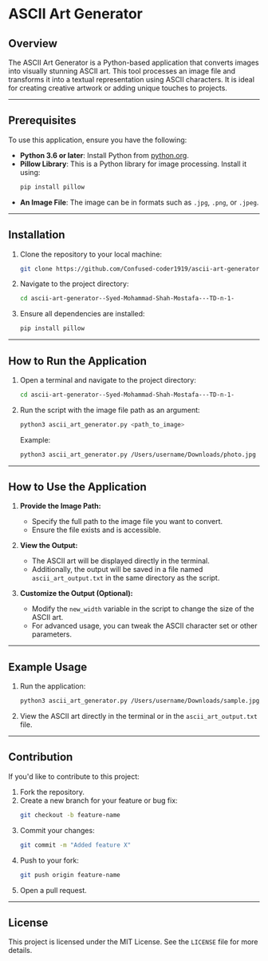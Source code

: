 # ASCII Art Generator

## Overview
The ASCII Art Generator is a Python-based application that converts images into visually stunning ASCII art. This tool processes an image file and transforms it into a textual representation using ASCII characters. It is ideal for creating creative artwork or adding unique touches to projects.

---

## Prerequisites
To use this application, ensure you have the following:

- **Python 3.6 or later**: Install Python from [python.org](https://www.python.org/downloads/).
- **Pillow Library**: This is a Python library for image processing. Install it using:
  ```bash
  pip install pillow
  ```
- **An Image File**: The image can be in formats such as `.jpg`, `.png`, or `.jpeg`.

---

## Installation
1. Clone the repository to your local machine:
   ```bash
   git clone https://github.com/Confused-coder1919/ascii-art-generator--Syed-Mohammad-Shah-Mostafa---TD-n-1-.git
   ```
2. Navigate to the project directory:
   ```bash
   cd ascii-art-generator--Syed-Mohammad-Shah-Mostafa---TD-n-1-
   ```
3. Ensure all dependencies are installed:
   ```bash
   pip install pillow
   ```

---

## How to Run the Application
1. Open a terminal and navigate to the project directory:
   ```bash
   cd ascii-art-generator--Syed-Mohammad-Shah-Mostafa---TD-n-1-
   ```
2. Run the script with the image file path as an argument:
   ```bash
   python3 ascii_art_generator.py <path_to_image>
   ```
   Example:
   ```bash
   python3 ascii_art_generator.py /Users/username/Downloads/photo.jpg
   ```

---

## How to Use the Application
1. **Provide the Image Path:**
   - Specify the full path to the image file you want to convert.
   - Ensure the file exists and is accessible.

2. **View the Output:**
   - The ASCII art will be displayed directly in the terminal.
   - Additionally, the output will be saved in a file named `ascii_art_output.txt` in the same directory as the script.

3. **Customize the Output (Optional):**
   - Modify the `new_width` variable in the script to change the size of the ASCII art.
   - For advanced usage, you can tweak the ASCII character set or other parameters.

---

## Example Usage
1. Run the application:
   ```bash
   python3 ascii_art_generator.py /Users/username/Downloads/sample.jpg
   ```
2. View the ASCII art directly in the terminal or in the `ascii_art_output.txt` file.

---

## Contribution
If you'd like to contribute to this project:
1. Fork the repository.
2. Create a new branch for your feature or bug fix:
   ```bash
   git checkout -b feature-name
   ```
3. Commit your changes:
   ```bash
   git commit -m "Added feature X"
   ```
4. Push to your fork:
   ```bash
   git push origin feature-name
   ```
5. Open a pull request.

---

## License
This project is licensed under the MIT License. See the `LICENSE` file for more details.

